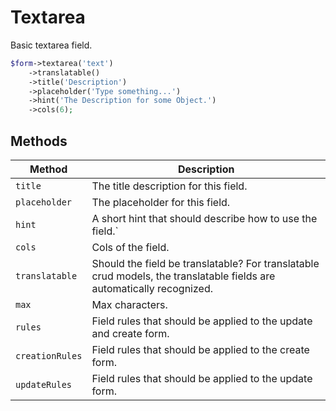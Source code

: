 # Textarea

Basic textarea field.

```php
$form->textarea('text')
    ->translatable()
    ->title('Description')
    ->placeholder('Type something...')
    ->hint('The Description for some Object.')
    ->cols(6);
```

## Methods

| Method          | Description                                                                                                           |
| --------------- | --------------------------------------------------------------------------------------------------------------------- |
| `title`         | The title description for this field.                                                                                 |
| `placeholder`   | The placeholder for this field.                                                                                       |
| `hint`          | A short hint that should describe how to use the field.`                                                              |
| `cols`          | Cols of the field.                                                                                                    |
| `translatable`  | Should the field be translatable? For translatable crud models, the translatable fields are automatically recognized. |
| `max`           | Max characters.                                                                                                       |
| `rules`         | Field rules that should be applied to the update and create form.                                                     |
| `creationRules` | Field rules that should be applied to the create form.                                                                |
| `updateRules`   | Field rules that should be applied to the update form.                                                                |
